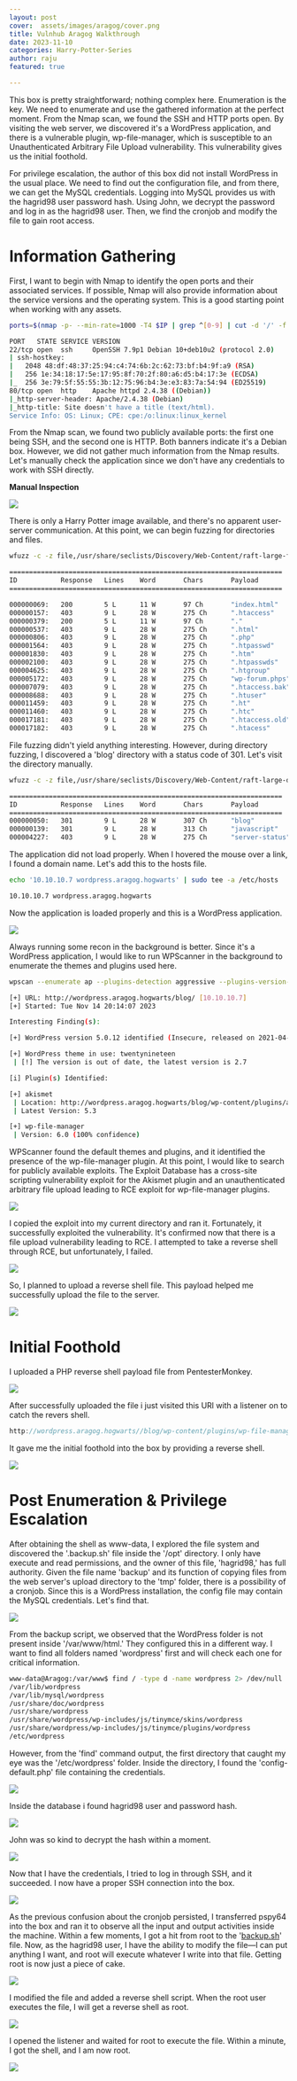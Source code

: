 ```yaml
---
layout: post
cover:  assets/images/aragog/cover.png
title: Vulnhub Aragog Walkthrough 
date: 2023-11-10
categories: Harry-Potter-Series
author: raju
featured: true

---
```



This box is pretty straightforward; nothing complex here. Enumeration is the key. We need to enumerate and use the gathered information at the perfect moment. From the Nmap scan, we found the SSH and HTTP ports open. By visiting the web server, we discovered it's a WordPress application, and there is a vulnerable plugin, wp-file-manager, which is susceptible to an Unauthenticated Arbitrary File Upload vulnerability. This vulnerability gives us the initial foothold.

For privilege escalation, the author of this box did not install WordPress in the usual place. We need to find out the configuration file, and from there, we can get the MySQL credentials. Logging into MySQL provides us with the hagrid98 user password hash. Using John, we decrypt the password and log in as the hagrid98 user. Then, we find the cronjob and modify the file to gain root access.

# Information Gathering

First, I want to begin with Nmap to identify the open ports and their associated services. If possible, Nmap will also provide information about the service versions and the operating system. This is a good starting point when working with any assets.


```bash
ports=$(nmap -p- --min-rate=1000 -T4 $IP | grep ^[0-9] | cut -d '/' -f 1 | tr '\n' ',' | sed s/,$//) ; nmap -p$ports -sC -sV -oN nmap/service_scan $IP

PORT   STATE SERVICE VERSION
22/tcp open  ssh     OpenSSH 7.9p1 Debian 10+deb10u2 (protocol 2.0)
| ssh-hostkey: 
|   2048 48:df:48:37:25:94:c4:74:6b:2c:62:73:bf:b4:9f:a9 (RSA)
|   256 1e:34:18:17:5e:17:95:8f:70:2f:80:a6:d5:b4:17:3e (ECDSA)
|_  256 3e:79:5f:55:55:3b:12:75:96:b4:3e:e3:83:7a:54:94 (ED25519)
80/tcp open  http    Apache httpd 2.4.38 ((Debian))
|_http-server-header: Apache/2.4.38 (Debian)
|_http-title: Site doesn't have a title (text/html).
Service Info: OS: Linux; CPE: cpe:/o:linux:linux_kernel
```

From the Nmap scan, we found two publicly available ports: the first one being SSH, and the second one is HTTP. Both banners indicate it's a Debian box. However, we did not gather much information from the Nmap results. Let's manually check the application since we don't have any credentials to work with SSH directly.

**Manual Inspection**

![](/assets/images/aragog/1.png)

There is only a Harry Potter image available, and there's no apparent user-server communication. At this point, we can begin fuzzing for directories and files.

```bash
wfuzz -c -z file,/usr/share/seclists/Discovery/Web-Content/raft-large-files.txt --hc 404 "$URL"

=====================================================================
ID           Response   Lines    Word       Chars       Payload                                                                                        
=====================================================================

000000069:   200        5 L      11 W       97 Ch       "index.html"                                                                                   
000000157:   403        9 L      28 W       275 Ch      ".htaccess"                                                                                    
000000379:   200        5 L      11 W       97 Ch       "."                                                                                            
000000537:   403        9 L      28 W       275 Ch      ".html"                                                                                        
000000806:   403        9 L      28 W       275 Ch      ".php"                                                                                         
000001564:   403        9 L      28 W       275 Ch      ".htpasswd"                                                                                    
000001830:   403        9 L      28 W       275 Ch      ".htm"                                                                                         
000002100:   403        9 L      28 W       275 Ch      ".htpasswds"                                                                                   
000004625:   403        9 L      28 W       275 Ch      ".htgroup"                                                                                     
000005172:   403        9 L      28 W       275 Ch      "wp-forum.phps"                                                                                
000007079:   403        9 L      28 W       275 Ch      ".htaccess.bak"                                                                                
000008688:   403        9 L      28 W       275 Ch      ".htuser"                                                                                      
000011459:   403        9 L      28 W       275 Ch      ".ht"                                                                                          
000011460:   403        9 L      28 W       275 Ch      ".htc"                                                                                         
000017181:   403        9 L      28 W       275 Ch      ".htaccess.old"                                                                                
000017182:   403        9 L      28 W       275 Ch      ".htacess"
```

File fuzzing didn't yield anything interesting. However, during directory fuzzing, I discovered a 'blog' directory with a status code of 301. Let's visit the directory manually.

```bash
wfuzz -c -z file,/usr/share/seclists/Discovery/Web-Content/raft-large-directories.txt --hc 404 "$URL"

=====================================================================
ID           Response   Lines    Word       Chars       Payload                                                                                        
=====================================================================
000000050:   301        9 L      28 W       307 Ch      "blog"                                                                                         
000000139:   301        9 L      28 W       313 Ch      "javascript"                                                                                   
000004227:   403        9 L      28 W       275 Ch      "server-status"
```

The application did not load properly. When I hovered the mouse over a link, I found a domain name. Let's add this to the hosts file.

```bash
echo '10.10.10.7 wordpress.aragog.hogwarts' | sudo tee -a /etc/hosts

10.10.10.7 wordpress.aragog.hogwarts
```

Now the application is loaded properly and this is a WordPress application.

![](/assets/images/aragog/2.png)

Always running some recon in the background is better. Since it's a WordPress application, I would like to run WPScanner in the background to enumerate the themes and plugins used here.

```bash
wpscan --enumerate ap --plugins-detection aggressive --plugins-version-detection aggressive --url http://wordpress.aragog.hogwarts/blog 

[+] URL: http://wordpress.aragog.hogwarts/blog/ [10.10.10.7]
[+] Started: Tue Nov 14 20:14:07 2023

Interesting Finding(s):

[+] WordPress version 5.0.12 identified (Insecure, released on 2021-04-15).

[+] WordPress theme in use: twentynineteen
 | [!] The version is out of date, the latest version is 2.7

[i] Plugin(s) Identified:

[+] akismet
 | Location: http://wordpress.aragog.hogwarts/blog/wp-content/plugins/akismet/
 | Latest Version: 5.3

[+] wp-file-manager
 | Version: 6.0 (100% confidence)
```

WPScanner found the default themes and plugins, and it identified the presence of the wp-file-manager plugin. At this point, I would like to search for publicly available exploits. The Exploit Database has a cross-site scripting vulnerability exploit for the Akismet plugin and an unauthenticated arbitrary file upload leading to RCE exploit for wp-file-manager plugins.

![](/assets/images/aragog/3.png)

I copied the exploit into my current directory and ran it. Fortunately, it successfully exploited the vulnerability. It's confirmed now that there is a file upload vulnerability leading to RCE. I attempted to take a reverse shell through RCE, but unfortunately, I failed.

![](/assets/images/aragog/4.png)

So, I planned to upload a reverse shell file. This payload helped me successfully upload the file to the server.

![](/assets/images/aragog/5.png)

# Initial Foothold

I uploaded a PHP reverse shell payload file from PentesterMonkey.

![](/assets/images/aragog/6.png)

After successfully uploaded the file i just visited this URl with a listener on to catch the revers shell.

```jsx
http://wordpress.aragog.hogwarts//blog/wp-content/plugins/wp-file-manager/lib/files/exp.php
```

It gave me the initial foothold into the box by providing a reverse shell.

![](/assets/images/aragog/7.png)

# Post Enumeration & Privilege Escalation

After obtaining the shell as www-data, I explored the file system and discovered the '.backup.sh' file inside the '/opt' directory. I only have execute and read permissions, and the owner of this file, 'hagrid98,' has full authority. Given the file name 'backup' and its function of copying files from the web server's upload directory to the 'tmp' folder, there is a possibility of a cronjob. Since this is a WordPress installation, the config file may contain the MySQL credentials. Let's find that.

![](/assets/images/aragog/8.png)

From the backup script, we observed that the WordPress folder is not present inside '/var/www/html.' They configured this in a different way. I want to find all folders named 'wordpress' first and will check each one for critical information.

```bash
www-data@Aragog:/var/www$ find / -type d -name wordpress 2> /dev/null
/var/lib/wordpress
/var/lib/mysql/wordpress
/usr/share/doc/wordpress
/usr/share/wordpress
/usr/share/wordpress/wp-includes/js/tinymce/skins/wordpress
/usr/share/wordpress/wp-includes/js/tinymce/plugins/wordpress
/etc/wordpress
```

However, from the 'find' command output, the first directory that caught my eye was the '/etc/wordpress' folder. Inside the directory, I found the 'config-default.php' file containing the credentials.

![](/assets/images/aragog/9.png)

Inside the database i found hagrid98 user and password hash.

![](/assets/images/aragog/10.png)

John was so kind to decrypt the hash within a moment.

![](/assets/images/aragog/11.png)

Now that I have the credentials, I tried to log in through SSH, and it succeeded. I now have a proper SSH connection into the box.

![](/assets/images/aragog/12.png)

As the previous confusion about the cronjob persisted, I transferred pspy64 into the box and ran it to observe all the input and output activities inside the machine. Within a few moments, I got a hit from root to the '[backup.sh](http://backup.sh/)' file. Now, as the hagrid98 user, I have the ability to modify the file—I can put anything I want, and root will execute whatever I write into that file. Getting root is now just a piece of cake.

![](/assets/images/aragog/13.png)

I modified the file and added a reverse shell script. When the root user executes the file, I will get a reverse shell as root.

![](/assets/images/aragog/14.png)

I opened the listener and waited for root to execute the file. Within a minute, I got the shell, and I am now root.

![](/assets/images/aragog/15.png)